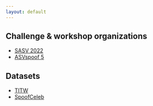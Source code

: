 ```yaml
---
layout: default
---
```


## Challenge & workshop organizations
- [SASV 2022](https://sasv-challenge.github.io/)
- [ASVspoof 5](https://www.asvspoof.org/workshop2024)

## Datasets

- [TITW](https://jungjee.github.io/titw)
- [SpoofCeleb](https://jungjee/github.io/spoofceleb)
